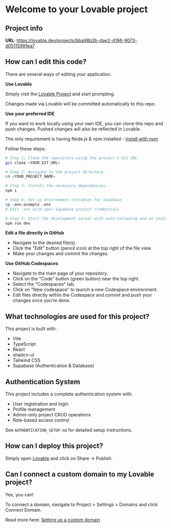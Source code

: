 # Welcome to your Lovable project

## Project info

**URL**: https://lovable.dev/projects/bba98b2b-4ae2-4196-9073-d05115991ea7

## How can I edit this code?

There are several ways of editing your application.

**Use Lovable**

Simply visit the [Lovable Project](https://lovable.dev/projects/bba98b2b-4ae2-4196-9073-d05115991ea7) and start prompting.

Changes made via Lovable will be committed automatically to this repo.

**Use your preferred IDE**

If you want to work locally using your own IDE, you can clone this repo and push changes. Pushed changes will also be reflected in Lovable.

The only requirement is having Node.js & npm installed - [install with nvm](https://github.com/nvm-sh/nvm#installing-and-updating)

Follow these steps:

```sh
# Step 1: Clone the repository using the project's Git URL.
git clone <YOUR_GIT_URL>

# Step 2: Navigate to the project directory.
cd <YOUR_PROJECT_NAME>

# Step 3: Install the necessary dependencies.
npm i

# Step 4: Set up environment variables for Supabase
cp .env.example .env
# Edit .env with your Supabase project credentials

# Step 5: Start the development server with auto-reloading and an instant preview.
npm run dev
```

**Edit a file directly in GitHub**

- Navigate to the desired file(s).
- Click the "Edit" button (pencil icon) at the top right of the file view.
- Make your changes and commit the changes.

**Use GitHub Codespaces**

- Navigate to the main page of your repository.
- Click on the "Code" button (green button) near the top right.
- Select the "Codespaces" tab.
- Click on "New codespace" to launch a new Codespace environment.
- Edit files directly within the Codespace and commit and push your changes once you're done.

## What technologies are used for this project?

This project is built with:

- Vite
- TypeScript  
- React
- shadcn-ui
- Tailwind CSS
- Supabase (Authentication & Database)

## Authentication System

This project includes a complete authentication system with:
- User registration and login
- Profile management
- Admin-only project CRUD operations
- Role-based access control

See `AUTHENTICATION_SETUP.md` for detailed setup instructions.

## How can I deploy this project?

Simply open [Lovable](https://lovable.dev/projects/bba98b2b-4ae2-4196-9073-d05115991ea7) and click on Share -> Publish.

## Can I connect a custom domain to my Lovable project?

Yes, you can!

To connect a domain, navigate to Project > Settings > Domains and click Connect Domain.

Read more here: [Setting up a custom domain](https://docs.lovable.dev/tips-tricks/custom-domain#step-by-step-guide)
